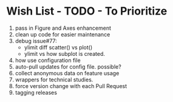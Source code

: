 # Wish List - TODO - To Prioritize

1. pass in Figure and Axes enhancement
2. clean up code for easier maintenance
3. debug issue#77:
   - ylimit diff scatter() vs plot()
   - ylimit vs how subplot is created.
4. how use configuration file
5. auto-pull updates for config file. possible?
6. collect anonymous data on feature usage
7. wrappers for technical studies.
8. force version change with each Pull Request
9. tagging releases

